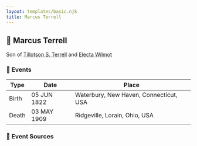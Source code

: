 ```yaml
---
layout: templates/basic.njk
title: Marcus Terrell
---
```

## 🔵 Marcus Terrell

Son of [Tillotson S. Terrell](/people/2/25548435) and [Electa Wilmot](/people/7/77370498)

### 📆 Events

Type | Date | Place
------ | ------ | ------
Birth | 05 JUN 1822 | Waterbury, New Haven, Connecticut, USA
Death | 03 MAY 1909 | Ridgeville, Lorain, Ohio, USA

### 📰 Event Sources
